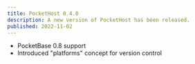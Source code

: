 ```yaml
---
title: PocketHost 0.4.0
description: A new version of PocketHost has been released.
published: 2022-11-02
---
```


- PocketBase 0.8 support
- Introduced "platforms" concept for version control
